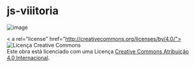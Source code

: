 # js-viiitoria
![image](https://github.com/viiitoria/js-viiitoria/assets/136355760/0b4ee9a2-48f6-49fb-94f3-e9c29a4191f6)

 < a rel="license" href="http://creativecommons.org/licenses/by/4.0/"><img alt="Licença Creative Commons" style="border-width:0" src="https://i.creativecommons.org/l/by/4.0/88x31.png" /></a><br />Este obra está licenciado com uma Licença <a rel="license" href="http://creativecommons.org/licenses/by/4.0/">Creative Commons Atribuição 4.0 Internacional</a>.

